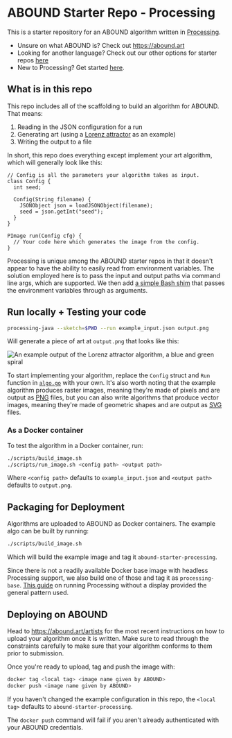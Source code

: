 # ABOUND Starter Repo - Processing

This is a starter repository for an ABOUND algorithm written in [Processing](https://processing.org/).

* Unsure on what ABOUND is? Check out https://abound.art
* Looking for another language? Check out our other options for starter repos [here](https://abound.art/artists)
* New to Processing? Get started [here](https://processing.org/tutorials/gettingstarted).

## What is in this repo

This repo includes all of the scaffolding to build an algorithm for ABOUND. That means:

1. Reading in the JSON configuration for a run
2. Generating art (using a [Lorenz attractor](https://en.wikipedia.org/wiki/Lorenz_system) as an example)
3. Writing the output to a file

In short, this repo does everything except implement your art algorithm, which
will generally look like this:

```processing
// Config is all the parameters your algorithm takes as input.
class Config {
  int seed;

  Config(String filename) {
    JSONObject json = loadJSONObject(filename);
    seed = json.getInt("seed");
  }
}

PImage run(Config cfg) {
  // Your code here which generates the image from the config.
}
```
 
Processing is unique among the ABOUND starter repos in that it doesn't appear
to have the ability to easily read from environment variables. The solution
employed here is to pass the input and output paths via command line args,
which are supported. We then add [a simple Bash shim](/shim.sh) that passes the
environment variables through as arguments.

## Run locally + Testing your code

```bash
processing-java --sketch=$PWD --run example_input.json output.png
```

Will generate a piece of art at `output.png` that looks like this:

![An example output of the Lorenz attractor algorithm, a blue and green spiral](/example_output.png)

To start implementing your algorithm, replace the `Config` struct and `Run`
function in [`algo.go`](/algo/algo.go) with your own. It's also worth noting
that the example algorithm produces raster images, meaning they're made of
pixels and are output as [PNG](https://en.wikipedia.org/wiki/PNG) files, but
you can also write algorithms that produce vector images, meaning they're made
of geometric shapes and are output as
[SVG](https://en.wikipedia.org/wiki/SVG) files.

### As a Docker container

To test the algorithm in a Docker container, run:

```bash
./scripts/build_image.sh
./scripts/run_image.sh <config path> <output path>
```

Where `<config path>` defaults to `example_input.json` and `<output path>`
defaults to `output.png`.

## Packaging for Deployment

Algorithms are uploaded to ABOUND as Docker containers. The example algo can be
built by running:

```bash
./scripts/build_image.sh
```

Which will build the example image and tag it `abound-starter-processing`.

Since there is not a readily available Docker base image with headless
Processing support, we also build one of those and tag it as `processing-base`.
[This guide](https://github.com/processing/processing/wiki/Running-without-a-Display)
on running Processing without a display provided the general pattern used.

## Deploying on ABOUND 

Head to https://abound.art/artists for the most recent instructions on how to upload
your algorithm once it is written. Make sure to read through the constraints carefully
to make sure that your algorithm conforms to them prior to submission.

Once you're ready to upload, tag and push the image with:

```bash
docker tag <local tag> <image name given by ABOUND>
docker push <image name given by ABOUND>
```

If you haven't changed the example configuration in this repo, the `<local
tag>` defaults to `abound-starter-processing`.

The `docker push` command will fail if you aren't already authenticated with
your ABOUND credentials.
